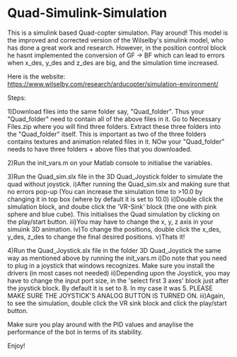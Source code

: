 # Quad-Simulink-Simulation
This is a simulink based Quad-copter simulation. Play around!
This model is the improved and corrected version of the Wilselby's simulink model, who has done a great work and research. However, in the position control block he hasnt implemented the conversion of GF -> BF which can lead to errors when x_des, y_des and z_des are big, and the simulation time increased.

Here is the website:
https://www.wilselby.com/research/arducopter/simulation-environment/

Steps:

1)Download files into the same folder say, "Quad_folder". Thus your "Quad_folder" need to contain all of the above files in it.
Go to Necessary Files.zip where you will find three folders. Extract these three folders into the "Quad_folder" itself. This is important as two of the three folders contains textures and animation related files in it. NOw your "Quad_folder" needs to have three folders + above files that you downloaded.

2)Run the init_vars.m on your Matlab console to initialise the variables.

3)Run the Quad_sim.slx file in the 3D Quad_Joystick folder to simulate the quad without joystick.
  i)After running the Quad_sim.slx and making sure that no errors pop-up (You can increase the simulation time to >10.0 by changing it       in top box (where by default it is set to 10.0)
 ii)Double click the simulation block, and doube click the 'VR-Sink' block (the one with pink sphere and blue cube). This initialises the Quad simulation by clicking on the play/start button.
iii)You may have to change the x, y, z axis in your simuink 3D animation.
 iv)To change the positions, double click the x_des, y_des, z_des to change the final desired positions.
 v)Thats it!
 
4)Run the Quad_Joystick.slx file in the folder 3D Quad_Joystick the same way as mentioned above by running the init_vars.m
  i)Do note that you need to plug in a joystick that windows recognizes. Make sure you install the drivers (in most cases not needed)
 ii)Depending upon the Joystick, you may have to change the input port size, in the 'select first 3 axes' block just after the joystick block. By default it is set to 8. In my case it was 5. PLEASE MAKE SURE THE JOYSTICK'S ANALOG BUTTON IS TURNED ON.
iii)Again, to see the simulation, double click the VR sink block and click the play/start button.

Make sure you play around with the PID values and anaylise the performance of the bot in terms of its stability.

Enjoy!


 
